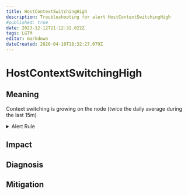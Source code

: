 ```yaml
---
title: HostContextSwitchingHigh
description: Troubleshooting for alert HostContextSwitchingHigh
#published: true
date: 2023-12-12T21:12:32.022Z
tags: LGTM
editor: markdown
dateCreated: 2020-04-10T18:32:27.079Z
---
```


# HostContextSwitchingHigh

## Meaning
[//]: # "Short paragraph that explains what the alert means"
Context switching is growing on the node (twice the daily average during the last 15m)

<details>
  <summary>Alert Rule</summary>

  ```yaml
alert: HostContextSwitchingHigh
expr: '(rate(node_context_switches_total[15m])/count without(mode,cpu) (node_cpu_seconds_total{mode="idle"})) / (rate(node_context_switches_total[1d])/count without(mode,cpu) (node_cpu_seconds_total{mode="idle"})) > 2 '
for: 0m
labels:
    severity: warning
annotations:
    summary: Host context switching high (instance {{ $labels.instance }})
    description: |-
        Context switching is growing on the node (twice the daily average during the last 15m)
          VALUE = {{ $value }}
          LABELS = {{ $labels }}
    runbook: https://github.com/srerun/prometheus-alerts/content/runbooks/HostContextSwitchingHigh

  ```
</details>


## Impact
[//]: # "What could / will happen if the alert is not addressed"



## Diagnosis
[//]: # "Steps to take to identify the cause of the problem"



## Mitigation
[//]: # "The steps necessary to resolve the alert"
